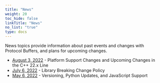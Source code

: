```yaml
---
title: "News"
weight: 20
toc_hide: false
linkTitle: "News"
no_list: "true"
type: docs
---
```



News topics provide information about past events and changes with Protocol
Buffers, and plans for upcoming changes.

*   [August 3, 2022](/docs/news/2022-08-03) - Platform Support
    Changes and Upcoming Changes in the C++ 22.x Line
*   [July 6, 2022](/docs/news/2022-07-06) - Library Breaking
    Change Policy
*   [May 6, 2022](/docs/news/2022-05-06) - Versioning, Python
    Updates, and JavaScript Support
